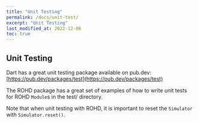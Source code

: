 ```yaml
---
title: "Unit Testing"
permalink: /docs/unit-test/
excerpt: "Unit Testing"
last_modified_at: 2022-12-06
toc: true
---
```


## Unit Testing

Dart has a great unit testing package available on pub.dev: [https://pub.dev/packages/test](https://pub.dev/packages/test)

The ROHD package has a great set of examples of how to write unit tests for ROHD `Module`s in the test/ directory.

Note that when unit testing with ROHD, it is important to reset the `Simulator` with `Simulator.reset()`.
